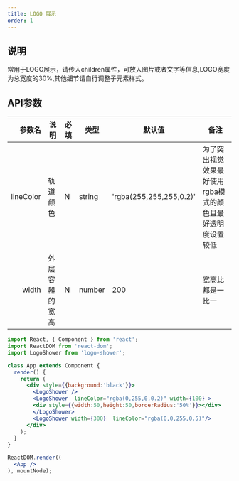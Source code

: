```yaml
---
title: LOGO 展示
order: 1
---
```




## 说明
常用于LOGO展示，请传入children属性，可放入图片或者文字等信息,LOGO宽度为总宽度的30%,其他细节请自行调整子元素样式。


## API参数

| 参数名 | 说明 | 必填 | 类型 | 默认值 | 备注 |
| ---: | ---- | ---- | ---- | ------ | ---- |
|    lineColor    |  轨道颜色   |    N  |   string   |  'rgba(255,255,255,0.2)'     |    为了突出视觉效果最好使用rgba模式的颜色且最好透明度设置较低  |
|  width  |  外层容器的宽高 | N | number | 200 | 宽高比都是一比一 |

````jsx
import React, { Component } from 'react';
import ReactDOM from 'react-dom';
import LogoShower from 'logo-shower';

class App extends Component {
  render() {
    return (
      <div style={{background:'black'}}>
        <LogoShower />
        <LogoShower  lineColor="rgba(0,255,0,0.2)" width={100} >
        <div style={{width:50,height:50,borderRadius:'50%'}}></div>
        </LogoShower>
        <LogoShower width={300}  lineColor="rgba(0,0,255,0.5)"/>
      </div>
    );
  }
}

ReactDOM.render((
  <App />
), mountNode);
````
